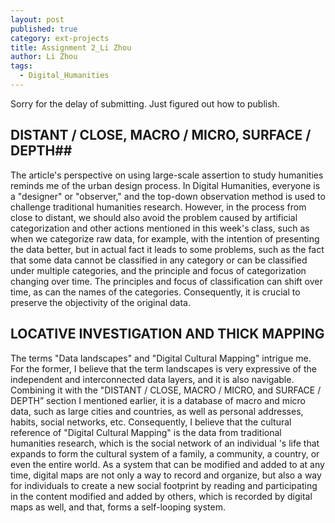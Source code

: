 ```yaml
---
layout: post
published: true
category: ext-projects
title: Assignment 2_Li Zhou
author: Li Zhou
tags:
  - Digital_Humanities
---
```

Sorry for the delay of submitting. Just figured out how to publish. 

## DISTANT / CLOSE, MACRO / MICRO, SURFACE / DEPTH##

The article's perspective on using large-scale assertion to study humanities reminds me of the urban design process. In Digital Humanities, everyone is a "designer" or "observer," and the top-down observation method is used to challenge traditional humanities research. However, in the process from close to distant, we should also avoid the problem caused by artificial categorization and other actions mentioned in this week's class, such as when we categorize raw data, for example, with the intention of presenting the data better, but in actual fact it leads to some problems, such as the fact that some data cannot be classified in any category or can be classified under multiple categories, and the principle and focus of categorization changing over time. The principles and focus of classification can shift over time, as can the names of the categories. Consequently, it is crucial to preserve the objectivity of the original data.

## LOCATIVE INVESTIGATION AND THICK MAPPING

The terms "Data landscapes" and "Digital Cultural Mapping" intrigue me. For the former, I believe that the term landscapes is very expressive of the independent and interconnected data layers, and it is also navigable. Combining it with the "DISTANT / CLOSE, MACRO / MICRO, and SURFACE / DEPTH” section I mentioned earlier, it is a database of macro and micro data, such as large cities and countries, as well as personal addresses, habits, social networks, etc. Consequently, I believe that the cultural reference of "Digital Cultural Mapping" is the data from traditional humanities research, which is the social network of an individual 's life that expands to form the cultural system of a family, a community, a country, or even the entire world. As a system that can be modified and added to at any time, digital maps are not only a way to record and organize, but also a way for individuals to create a new social footprint by reading and participating in the content modified and added by others, which is recorded by digital maps as well, and that, forms a self-looping system.